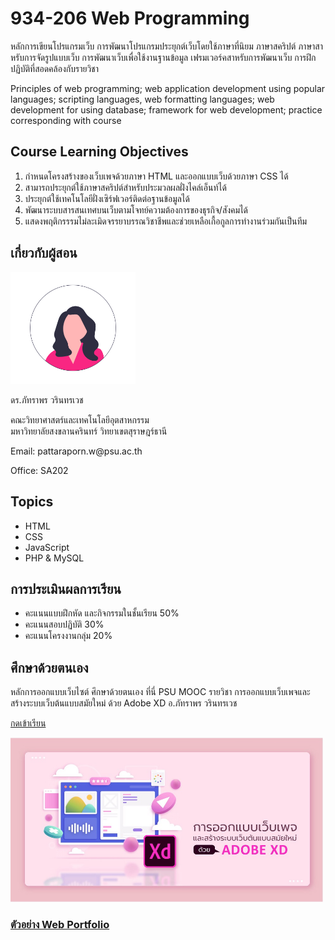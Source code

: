 # 934-206 Web Programming

<p>
      หลักการเขียนโปรแกรมเว็บ การพัฒนาโปรแกรมประยุกต์เว็บโดยใช้ภาษาที่นิยม
      ภาษาสคริปต์ ภาษาสาหรับการจัดรูปแบบเว็บ การพัฒนาเว็บเพื่อใช้งานฐานข้อมูล
      เฟรมเวอร์คสาหรับการพัฒนาเว็บ การฝึกปฏิบัติที่สอดคล้องกับรายวิชา
</p>

<p>
      Principles of web programming; web application development using popular
      languages; scripting languages, web formatting languages; web development
      for using database; framework for web development; practice corresponding
      with course
</p>

## Course Learning Objectives

<ol>
      <li>
        กำหนดโครงสร้างของเว็บเพจด้วยภาษา HTML และออกแบบเว็บด้วยภาษา CSS ได้
      </li>
      <li>สามารถประยุกต์ใช้ภาษาสคริปต์สำหรับประมวลผลฝั่งไคล์เอ็นท์ได้</li>
      <li>ประยุกต์ใช้เทคโนโลยีฝั่งเซิร์ฟเวอร์ติดต่อฐานข้อมูลได้</li>
      <li>พัฒนาระบบสารสนเทศบนเว็บตามโจทย์ความต้องการของธุรกิจ/สังคมได้</li>
      <li>
        แสดงพฤติกรรรมไม่ละเมิดจรรยาบรรณวิชาชีพและช่วยเหลือเกื้อกูลการทำงานร่วมกันเป็นทีม
      </li>
</ol>

## เกี่ยวกับผู้สอน

<img src="images/teacher.png" alt="Teacher" width="200px" />
<p>ดร.ภัทราพร วรินทรเวช</p>
<p>
      คณะวิทยาศาสตร์และเทคโนโลยีอุตสาหกรรม<br />
      มหาวิทยาลัยสงขลานครินทร์ วิทยาเขตสุราษฎร์ธานี
</p>
<p>Email: pattaraporn.w@psu.ac.th</p>
<p>Office: SA202</p>

## Topics

<ul>
      <li>HTML</li>
      <li>CSS</li>
      <li>JavaScript</li>
      <li>PHP & MySQL</li>
</ul>

## การประเมินผลการเรียน

<ul>
      <li>คะแนนแบบฝึกหัด และกิจกรรมในชั้นเรียน 50%</li>
      <li>คะแนนสอบปฏิบัติ 30%</li>
      <li>คะแนนโครงงานกลุ่ม 20%</li>
</ul>

## ศึกษาด้วยตนเอง

<p>
หลักการออกแบบเว็บไซต์ ศึกษาด้วยตนเอง ที่นี่ PSU MOOC รายวิชา
การออกแบบเว็บเพจและสร้างระบบเว็บต้นแบบสมัยใหม่ ด้วย Adobe XD อ.ภัทราพร วรินทรเวช
</p>
<!-- <a href="https://mooc.psu.ac.th/psumooc-640078/">กดเข้าเรียน</a> -->

[กดเข้าเรียน](https://mooc.psu.ac.th/psumooc-640078/)

<img src="images/psumooc.jpg" alt="PSUMOOC" width="500px"/>

<h3>  
<a href="project_web_port.html">ตัวอย่าง Web Portfolio</a></h3>
